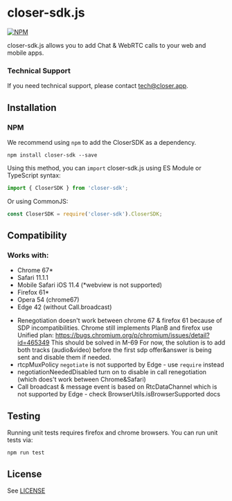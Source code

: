 closer-sdk.js
==============

[![NPM](https://img.shields.io/npm/v/@closerplatform/closer-sdk.svg)](https://www.npmjs.com/package/@closerplatform/closer-sdk)

closer-sdk.js allows you to add Chat & WebRTC calls to your web and mobile apps.

### Technical Support
If you need technical support, please contact
[tech@closer.app](mailto:tech@closer.app).

Installation
------------

### NPM

We recommend using `npm` to add the CloserSDK as a dependency.

```
npm install closer-sdk --save
```

Using this method, you can `import` closer-sdk.js using ES Module or TypeScript syntax:

```js
import { CloserSDK } from 'closer-sdk';
```

Or using CommonJS:

```js
const CloserSDK = require('closer-sdk').CloserSDK;
```

Compatibility
--------------

### Works with:
- Chrome 67*
- Safari 11.1.1
- Mobile Safari iOS 11.4 (*webview is not supported)
- Firefox 61*
- Opera 54 (chrome67)
- Edge 42 (without Call.broadcast)

* Renegotiation doesn't work between chrome 67 & firefox 61 because of SDP incompatibilities.
Chrome still implements PlanB and firefox use Unified plan:
https://bugs.chromium.org/p/chromium/issues/detail?id=465349
This should be solved in M-69
For now, the solution is to add both tracks (audio&video) before the first sdp offer&answer is being sent and disable them if needed.
* rtcpMuxPolicy `negotiate` is not supported by Edge - use `require` instead 
* negotiationNeededDisabled turn on to disable in call renegotiation (which does't work between Chrome&Safari)
* Call broadcast & message event is based on RtcDataChannel which is not supported by Edge - check BrowserUtils.isBrowserSupported docs

Testing
-------

Running unit tests requires firefox and chrome browsers. You can run unit tests via:

```
npm run test
```

License
-------

See [LICENSE](https://github.com/CloserPlatform/closer-sdk.js/blob/master/LICENSE)
